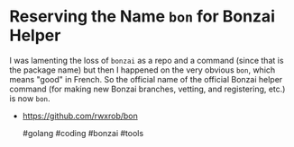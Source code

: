 # Reserving the Name `bon` for Bonzai Helper

I was lamenting the loss of `bonzai` as a repo and a command (since that
is the package name) but then I happened on the very obvious `bon`,
which means "good" in French. So the official name of the official
Bonzai helper command (for making new Bonzai branches, vetting, and
registering, etc.) is now `bon`.

* https://github.com/rwxrob/bon

    #golang #coding #bonzai #tools
